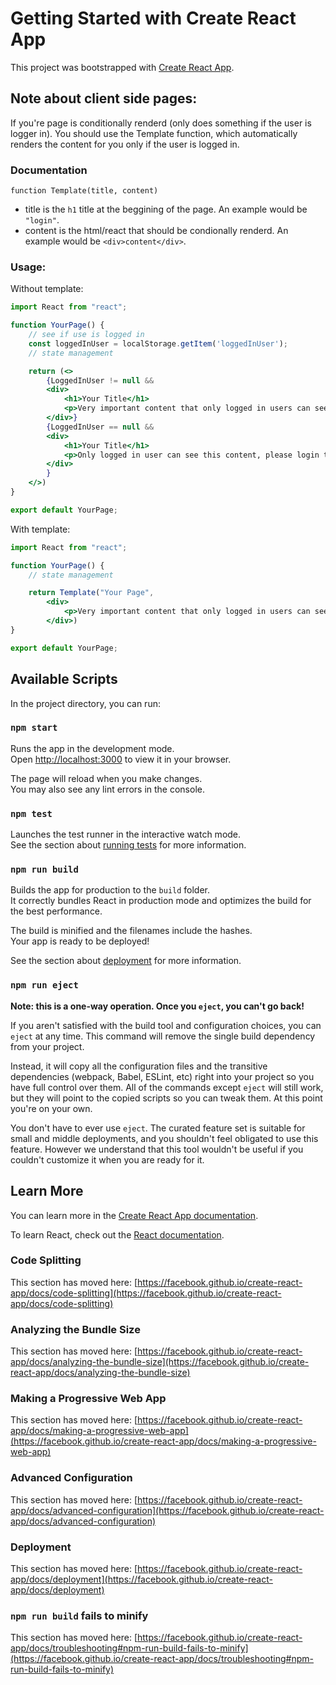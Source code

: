 # Getting Started with Create React App

This project was bootstrapped with [Create React App](https://github.com/facebook/create-react-app).

## Note about client side pages:
If you're page is conditionally renderd (only does something if the user is logger in).
You should use the Template function, which automatically renders the content for you only if the user is logged in.

### Documentation
`function Template(title, content)`

- title is the `h1` title at the beggining of the page.
    An example would be `"login"`.
- content is the html/react that should be condionally renderd.
    An example would be `<div>content</div>`.

### Usage:
Without template:
```jsx
import React from "react";

function YourPage() {
    // see if use is logged in
    const loggedInUser = localStorage.getItem('loggedInUser');
    // state management

    return (<>
        {LoggedInUser != null &&
        <div>
            <h1>Your Title</h1>
            <p>Very important content that only logged in users can see.</p>
        </div>}
        {LoggedInUser == null &&
        <div>
            <h1>Your Title</h1>
            <p>Only logged in user can see this content, please login to view this page.</p>
        </div>
        }
    </>)
}

export default YourPage;
```
With template:
```jsx
import React from "react";

function YourPage() {
    // state management

    return Template("Your Page",
        <div>
            <p>Very important content that only logged in users can see.</p>
        </div>)
}

export default YourPage;
```



## Available Scripts

In the project directory, you can run:

### `npm start`

Runs the app in the development mode.\
Open [http://localhost:3000](http://localhost:3000) to view it in your browser.

The page will reload when you make changes.\
You may also see any lint errors in the console.

### `npm test`

Launches the test runner in the interactive watch mode.\
See the section about [running tests](https://facebook.github.io/create-react-app/docs/running-tests) for more information.

### `npm run build`

Builds the app for production to the `build` folder.\
It correctly bundles React in production mode and optimizes the build for the best performance.

The build is minified and the filenames include the hashes.\
Your app is ready to be deployed!

See the section about [deployment](https://facebook.github.io/create-react-app/docs/deployment) for more information.

### `npm run eject`

**Note: this is a one-way operation. Once you `eject`, you can't go back!**

If you aren't satisfied with the build tool and configuration choices, you can `eject` at any time. This command will remove the single build dependency from your project.

Instead, it will copy all the configuration files and the transitive dependencies (webpack, Babel, ESLint, etc) right into your project so you have full control over them. All of the commands except `eject` will still work, but they will point to the copied scripts so you can tweak them. At this point you're on your own.

You don't have to ever use `eject`. The curated feature set is suitable for small and middle deployments, and you shouldn't feel obligated to use this feature. However we understand that this tool wouldn't be useful if you couldn't customize it when you are ready for it.

## Learn More

You can learn more in the [Create React App documentation](https://facebook.github.io/create-react-app/docs/getting-started).

To learn React, check out the [React documentation](https://reactjs.org/).

### Code Splitting

This section has moved here: [https://facebook.github.io/create-react-app/docs/code-splitting](https://facebook.github.io/create-react-app/docs/code-splitting)

### Analyzing the Bundle Size

This section has moved here: [https://facebook.github.io/create-react-app/docs/analyzing-the-bundle-size](https://facebook.github.io/create-react-app/docs/analyzing-the-bundle-size)

### Making a Progressive Web App

This section has moved here: [https://facebook.github.io/create-react-app/docs/making-a-progressive-web-app](https://facebook.github.io/create-react-app/docs/making-a-progressive-web-app)

### Advanced Configuration

This section has moved here: [https://facebook.github.io/create-react-app/docs/advanced-configuration](https://facebook.github.io/create-react-app/docs/advanced-configuration)

### Deployment

This section has moved here: [https://facebook.github.io/create-react-app/docs/deployment](https://facebook.github.io/create-react-app/docs/deployment)

### `npm run build` fails to minify

This section has moved here: [https://facebook.github.io/create-react-app/docs/troubleshooting#npm-run-build-fails-to-minify](https://facebook.github.io/create-react-app/docs/troubleshooting#npm-run-build-fails-to-minify)
